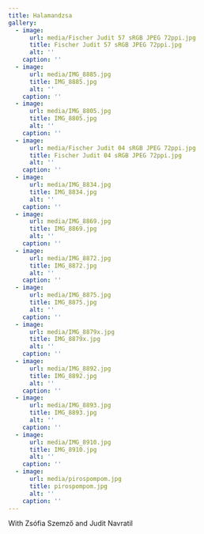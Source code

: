 ```yaml
---
title: Halamandzsa
gallery:
  - image:
      url: media/Fischer Judit 57 sRGB JPEG 72ppi.jpg
      title: Fischer Judit 57 sRGB JPEG 72ppi.jpg
      alt: ''
    caption: ''
  - image:
      url: media/IMG_8885.jpg
      title: IMG_8885.jpg
      alt: ''
    caption: ''
  - image:
      url: media/IMG_8805.jpg
      title: IMG_8805.jpg
      alt: ''
    caption: ''
  - image:
      url: media/Fischer Judit 04 sRGB JPEG 72ppi.jpg
      title: Fischer Judit 04 sRGB JPEG 72ppi.jpg
      alt: ''
    caption: ''
  - image:
      url: media/IMG_8834.jpg
      title: IMG_8834.jpg
      alt: ''
    caption: ''
  - image:
      url: media/IMG_8869.jpg
      title: IMG_8869.jpg
      alt: ''
    caption: ''
  - image:
      url: media/IMG_8872.jpg
      title: IMG_8872.jpg
      alt: ''
    caption: ''
  - image:
      url: media/IMG_8875.jpg
      title: IMG_8875.jpg
      alt: ''
    caption: ''
  - image:
      url: media/IMG_8879x.jpg
      title: IMG_8879x.jpg
      alt: ''
    caption: ''
  - image:
      url: media/IMG_8892.jpg
      title: IMG_8892.jpg
      alt: ''
    caption: ''
  - image:
      url: media/IMG_8893.jpg
      title: IMG_8893.jpg
      alt: ''
    caption: ''
  - image:
      url: media/IMG_8910.jpg
      title: IMG_8910.jpg
      alt: ''
    caption: ''
  - image:
      url: media/pirospompom.jpg
      title: pirospompom.jpg
      alt: ''
    caption: ''
---
```


With Zsófia Szemző and Judit Navratil
